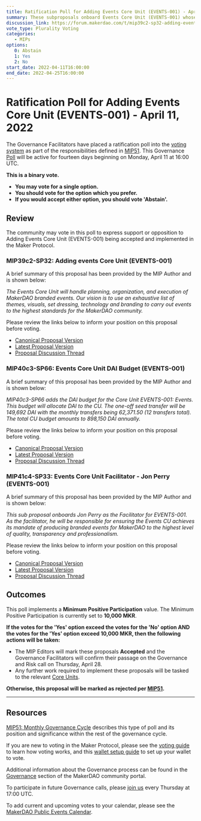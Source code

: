 ```yaml
---
title: Ratification Poll for Adding Events Core Unit (EVENTS-001) - April 11, 2022
summary: These subproposals onboard Events Core Unit (EVENTS-001) whose mandate is to coordinate and execute MakerDAO branded events at Crypto/DEV Conference locations.
discussion_link: https://forum.makerdao.com/t/mip39c2-sp32-adding-events-core-unit-events-001/13780
vote_type: Plurality Voting
categories:
   - MIPs
options:
   0: Abstain
   1: Yes
   2: No
start_date: 2022-04-11T16:00:00
end_date: 2022-04-25T16:00:00
---
```

# Ratification Poll for Adding Events Core Unit (EVENTS-001) - April 11, 2022

The Governance Facilitators have placed a ratification poll into the [voting system](https://vote.makerdao.com/polling) as part of the responsibilities defined in [MIP51](https://mips.makerdao.com/mips/details/MIP51). This Governance [Poll](https://community-development.makerdao.com/en/learn/governance/on-chain-gov) will be active for fourteen days beginning on Monday, April 11 at 16:00 UTC.

**This is a binary vote.**
- **You may vote for a single option.**
- **You should vote for the option which you prefer.**
- **If you would accept either option, you should vote 'Abstain'.**

## Review

The community may vote in this poll to express support or opposition to Adding Events Core Unit (EVENTS-001) being accepted and implemented in the Maker Protocol.

### MIP39c2-SP32: Adding events Core Unit (EVENTS-001)

A brief summary of this proposal has been provided by the MIP Author and is shown below:

*The Events Core Unit will handle planning, organization, and execution of MakerDAO branded events. Our vision is to use an exhaustive list of themes, visuals, set dressing, technology and branding to carry out events to the highest standards for the MakerDAO community.*

Please review the links below to inform your position on this proposal before voting.
* [Canonical Proposal Version](https://github.com/makerdao/mips/blob/1a75df31c022c3049a2f623ed3178a10457ff5fb/MIP39/MIP39c2-Subproposals/MIP39c2-SP32.md)
* [Latest Proposal Version](https://mips.makerdao.com/mips/details/MIP39c2SP32)
* [Proposal Discussion Thread](https://forum.makerdao.com/t/mip39c2-sp32-adding-events-core-unit-events-001/13780)

### MIP40c3-SP66: Events Core Unit DAI Budget (EVENTS-001)

A brief summary of this proposal has been provided by the MIP Author and is shown below:

*MIP40c3-SP66 adds the DAI budget for the Core Unit EVENTS-001: Events. This budget will allocate DAI to the CU. The one-off seed transfer will be 149,692 DAI with the monthly transfers being 62,371.50 (12 transfers total). The total CU budget amounts to 898,150 DAI annually.*

Please review the links below to inform your position on this proposal before voting.
* [Canonical Proposal Version](https://github.com/makerdao/mips/blob/f7588070945cab9ae27ead086e1126a4d343171a/MIP40/MIP40c3-Subproposals/MIP40c3-SP66.md)
* [Latest Proposal Version](https://mips.makerdao.com/mips/details/MIP40c3SP66)
* [Proposal Discussion Thread](https://forum.makerdao.com/t/mip40c3-sp66-events-core-unit-dai-budget-events-001/13777)

### MIP41c4-SP33: Events Core Unit Facilitator - Jon Perry (EVENTS-001)

A brief summary of this proposal has been provided by the MIP Author and is shown below:

*This sub proposal onboards Jon Perry as the Facilitator for EVENTS-001. As the facilitator, he will be responsible for ensuring the Events CU achieves its mandate of producing branded events for MakerDAO to the highest level of quality, transparency and professionalism.*

Please review the links below to inform your position on this proposal before voting.
* [Canonical Proposal Version](https://github.com/makerdao/mips/blob/bf522ee865929361524eddee332ef3a54d84bcb0/MIP41/MIP41c4-Subproposals/MIP41c4-SP33.md)
* [Latest Proposal Version](https://mips.makerdao.com/mips/details/MIP41c4SP33)
* [Proposal Discussion Thread](https://forum.makerdao.com/t/mip41c4-sp33-events-core-unit-facilitator-onboarding-jon-perry-events-001/13775)

## Outcomes

This poll implements a **Minimum Positive Participation** value. The Minimum Positive Participation is currently set to **10,000 MKR**.

**If the votes for the 'Yes' option exceed the votes for the 'No' option AND the votes for the 'Yes' option exceed 10,000 MKR, then the following actions will be taken:**
* The MIP Editors will mark these proposals **Accepted** and the Governance Facilitators will confirm their passage on the Governance and Risk call on Thursday, April 28.
* Any further work required to implement these proposals will be tasked to the relevant [Core Units](https://mips.makerdao.com/mips/details/MIP38#mip38c2-core-unit-state).

**Otherwise, this proposal will be marked as rejected per [MIP51](https://mips.makerdao.com/mips/details/MIP51#mip51c2-ratification-poll).**

---

## Resources

[MIP51: Monthly Governance Cycle](https://mips.makerdao.com/mips/details/MIP51) describes this type of poll and its position and significance within the rest of the governance cycle.

If you are new to voting in the Maker Protocol, please see the [voting guide](https://community-development.makerdao.com/en/learn/governance/how-voting-works/) to learn how voting works, and this [wallet setup guide](https://community-development.makerdao.com/en/learn/governance/voting-setup/) to set up your wallet to vote.

Additional information about the Governance process can be found in the [Governance](https://community-development.makerdao.com/en/learn/governance) section of the MakerDAO community portal.

To participate in future Governance calls, please [join us](https://github.com/makerdao/community/tree/master/governance/governance-and-risk-meetings) every Thursday at 17:00 UTC.

To add current and upcoming votes to your calendar, please see the [MakerDAO Public Events Calendar](https://calendar.google.com/calendar/embed?src=makerdao.com_3efhm2ghipksegl009ktniomdk%40group.calendar.google.com&ctz=UTC&mode=week&showCalendars=0&showPrint=0).
